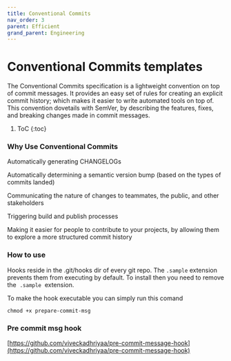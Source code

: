 ```yaml
---
title: Conventional Commits
nav_order: 3
parent: Efficient
grand_parent: Engineering
---
```


# Conventional Commits templates

The Conventional Commits specification is a lightweight convention on top of commit messages. It provides an easy set of rules for creating an explicit commit history; which makes it easier to write automated tools on top of. This convention dovetails with SemVer, by describing the features, fixes, and breaking changes made in commit messages.

1. ToC
{:toc}

### Why Use Conventional Commits

Automatically generating CHANGELOGs

Automatically determining a semantic version bump (based on the types of commits landed)

Communicating the nature of changes to teammates, the public, and other stakeholders

Triggering build and publish processes

Making it easier for people to contribute to your projects, by allowing them to explore a more structured commit history


### How to use

Hooks reside in the .git/hooks dir of every git repo. The `.sample` extension prevents them from executing by default. To install then you need to remove the  `.sample`  extension.

To make the hook executable you can simply run this comand

    chmod +x prepare-commit-msg

### Pre commit msg hook

[https://github.com/viveckadhriyaa/pre-commit-message-hook](https://github.com/viveckadhriyaa/pre-commit-message-hook)
